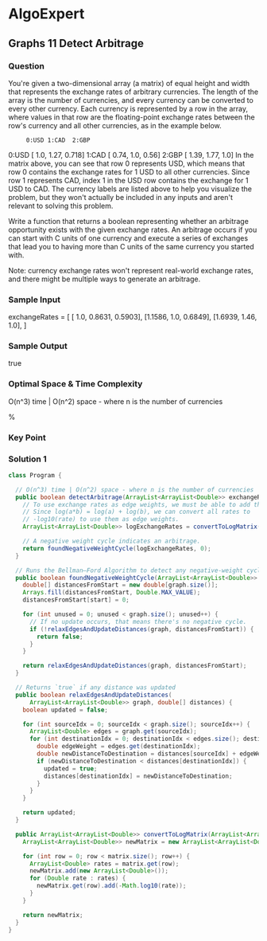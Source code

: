 # AlgoExpert

## Graphs 11 Detect Arbitrage

### Question

You're given a two-dimensional array (a matrix) of equal height and width that represents the exchange rates of arbitrary currencies. The length of the array is the number of currencies, and every currency can be converted to every other currency. Each currency is represented by a row in the array, where values in that row are the floating-point exchange rates between the row's currency and all other currencies, as in the example below.

         0:USD 1:CAD  2:GBP 
  0:USD [  1.0, 1.27, 0.718]
  1:CAD [ 0.74,  1.0,  0.56]
  2:GBP [ 1.39, 1.77,   1.0]
In the matrix above, you can see that row 0 represents USD, which means that row 0 contains the exchange rates for 1 USD to all other currencies. Since row 1 represents CAD, index 1 in the USD row contains the exchange for 1 USD to CAD. The currency labels are listed above to help you visualize the problem, but they won't actually be included in any inputs and aren't relevant to solving this problem.

Write a function that returns a boolean representing whether an arbitrage opportunity exists with the given exchange rates. An arbitrage occurs if you can start with C units of one currency and execute a series of exchanges that lead you to having more than C units of the same currency you started with.

Note: currency exchange rates won't represent real-world exchange rates, and there might be multiple ways to generate an arbitrage.

### Sample Input

exchangeRates = [
  [   1.0, 0.8631, 0.5903],
  [1.1586,    1.0, 0.6849],
  [1.6939,   1.46,    1.0],
]

### Sample Output

true

### Optimal Space & Time Complexity

O(n^3) time | O(n^2) space - where n is the number of currencies

%

### Key Point

### Solution 1

```java
class Program {

  // O(n^3) time | O(n^2) space - where n is the number of currencies
  public boolean detectArbitrage(ArrayList<ArrayList<Double>> exchangeRates) {
    // To use exchange rates as edge weights, we must be able to add them.
    // Since log(a*b) = log(a) + log(b), we can convert all rates to
    // -log10(rate) to use them as edge weights.
    ArrayList<ArrayList<Double>> logExchangeRates = convertToLogMatrix(exchangeRates);

    // A negative weight cycle indicates an arbitrage.
    return foundNegativeWeightCycle(logExchangeRates, 0);
  }

  // Runs the Bellman–Ford Algorithm to detect any negative-weight cycles.
  public boolean foundNegativeWeightCycle(ArrayList<ArrayList<Double>> graph, int start) {
    double[] distancesFromStart = new double[graph.size()];
    Arrays.fill(distancesFromStart, Double.MAX_VALUE);
    distancesFromStart[start] = 0;

    for (int unused = 0; unused < graph.size(); unused++) {
      // If no update occurs, that means there's no negative cycle.
      if (!relaxEdgesAndUpdateDistances(graph, distancesFromStart)) {
        return false;
      }
    }

    return relaxEdgesAndUpdateDistances(graph, distancesFromStart);
  }

  // Returns `true` if any distance was updated
  public boolean relaxEdgesAndUpdateDistances(
      ArrayList<ArrayList<Double>> graph, double[] distances) {
    boolean updated = false;

    for (int sourceIdx = 0; sourceIdx < graph.size(); sourceIdx++) {
      ArrayList<Double> edges = graph.get(sourceIdx);
      for (int destinationIdx = 0; destinationIdx < edges.size(); destinationIdx++) {
        double edgeWeight = edges.get(destinationIdx);
        double newDistanceToDestination = distances[sourceIdx] + edgeWeight;
        if (newDistanceToDestination < distances[destinationIdx]) {
          updated = true;
          distances[destinationIdx] = newDistanceToDestination;
        }
      }
    }

    return updated;
  }

  public ArrayList<ArrayList<Double>> convertToLogMatrix(ArrayList<ArrayList<Double>> matrix) {
    ArrayList<ArrayList<Double>> newMatrix = new ArrayList<ArrayList<Double>>();

    for (int row = 0; row < matrix.size(); row++) {
      ArrayList<Double> rates = matrix.get(row);
      newMatrix.add(new ArrayList<Double>());
      for (Double rate : rates) {
        newMatrix.get(row).add(-Math.log10(rate));
      }
    }

    return newMatrix;
  }
}

```
